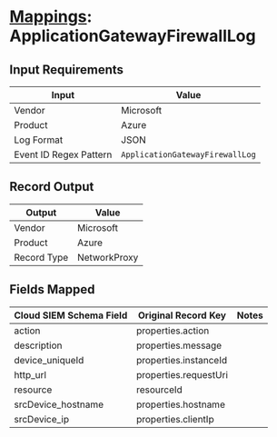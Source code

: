 # [Mappings](README.md): ApplicationGatewayFirewallLog

## Input Requirements

|Input|Value|
|-----|-----|
|Vendor|Microsoft|
|Product|Azure|
|Log Format|JSON|
|Event ID Regex Pattern|`ApplicationGatewayFirewallLog`|

## Record Output

|Output|Value|
|------|-----|
|Vendor|Microsoft|
|Product|Azure|
|Record Type|NetworkProxy|

## Fields Mapped

|Cloud SIEM Schema Field|Original Record Key|Notes|
|-----------------------|-------------------|-----|
|action|properties.action||
|description|properties.message||
|device_uniqueId|properties.instanceId||
|http_url|properties.requestUri||
|resource|resourceId||
|srcDevice_hostname|properties.hostname||
|srcDevice_ip|properties.clientIp||

